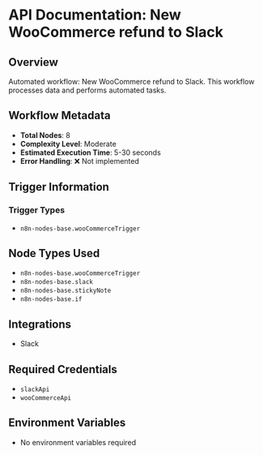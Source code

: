 # API Documentation: New WooCommerce refund to Slack

## Overview
Automated workflow: New WooCommerce refund to Slack. This workflow processes data and performs automated tasks.

## Workflow Metadata
- **Total Nodes**: 8
- **Complexity Level**: Moderate
- **Estimated Execution Time**: 5-30 seconds
- **Error Handling**: ❌ Not implemented

## Trigger Information
### Trigger Types
- `n8n-nodes-base.wooCommerceTrigger`

## Node Types Used
- `n8n-nodes-base.wooCommerceTrigger`
- `n8n-nodes-base.slack`
- `n8n-nodes-base.stickyNote`
- `n8n-nodes-base.if`

## Integrations
- Slack

## Required Credentials
- `slackApi`
- `wooCommerceApi`

## Environment Variables
- No environment variables required
